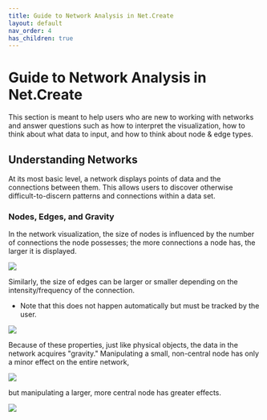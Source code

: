 ```yaml
---
title: Guide to Network Analysis in Net.Create
layout: default
nav_order: 4
has_children: true
---
```


# Guide to Network Analysis in Net.Create

This section is meant to help users who are new to working with networks and answer questions such as how to interpret the visualization, how to think about what data to input, and how to think about node & edge types. 

## Understanding Networks

At its most basic level, a network displays points of data and the connections between them. This allows users to discover otherwise difficult-to-discern patterns and connections within a data set. 

### Nodes, Edges, and Gravity 


In the network visualization, the size of nodes is influenced by the number of connections the node possesses; the more connections a node has, the larger it is displayed.

![]({{site.url}}{{site.baseurl}}{{site.imageurl}}/nodeSize.png)

Similarly, the size of edges can be larger or smaller depending on the intensity/frequency of the connection. 

* Note that this does not happen automatically but must be tracked by the user. 

![]({{site.url}}{{site.baseurl}}{{site.imageurl}}/edgeSize.png)

Because of these properties, just like physical objects, the data in the network acquires "gravity." 
Manipulating a small, non-central node has only a minor effect on the entire network, 

![]({{site.url}}{{site.baseurl}}{{site.gifurl}}/gravityMinor.gif)

but manipulating a larger, more central node has greater effects. 

![]({{site.url}}{{site.baseurl}}{{site.gifurl}}/gravityMajor.gif)